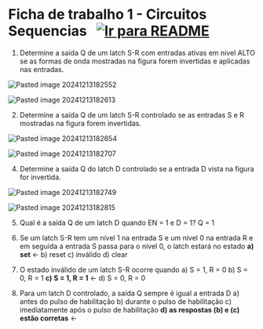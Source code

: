 # Ficha de trabalho 1 - Circuitos Sequencias &nbsp; [![Ir para README](https://img.shields.io/badge/Indice-Verde?style=for-the-badge)](../../README.md#indice)

1. Determine a saída Q de um latch S-R com entradas ativas em nível ALTO
se as formas de onda mostradas na figura forem invertidas e aplicadas
nas entradas.

![Pasted image 20241213182552](https://github.com/user-attachments/assets/15c7e1a8-6dd9-4995-9b60-1486fe2bebca)

![Pasted image 20241213182613](https://github.com/user-attachments/assets/4e5eb663-726b-4a6d-b949-e084dd9065ee)


2. Determine a saída Q de um latch S-R controlado se as entradas S e R
mostradas na figura forem invertidas.

![Pasted image 20241213182654](https://github.com/user-attachments/assets/ec5ed341-d051-490f-824f-b7344df37d1c)

![Pasted image 20241213182707](https://github.com/user-attachments/assets/945c6eec-d7d5-4d36-8b22-ed2ecda1fb72)

4. Determine a saída Q do latch D controlado se a entrada D vista na figura
for invertida.

![Pasted image 20241213182749](https://github.com/user-attachments/assets/619d34a9-c27e-46e8-bc58-df7dcc9ec1f6)

![Pasted image 20241213182815](https://github.com/user-attachments/assets/73a006bd-6cbd-473c-b29a-61a7dc82fba6)


5. Qual é a saída Q de um latch D quando EN = 1 e D = 1?
Q = 1

6. Se um latch S-R tem um nível 1 na entrada S e um nível 0 na entrada R
e em seguida a entrada S passa para o nível 0, o latch estará no estado
**a) set** <-
b) reset
c) inválido
d) clear

7. O estado inválido de um latch S-R ocorre quando
a) S = 1, R = 0
b) S = 0, R = 1
**c) S = 1, R = 1** <-
d) S = 0, R = 0 

8. Para um latch D controlado, a saída Q sempre é igual a entrada D
a) antes do pulso de habilitação
b) durante o pulso de habilitação
c) imediatamente após o pulso de habilitação
**d) as respostas (b) e (c) estão corretas** <-



